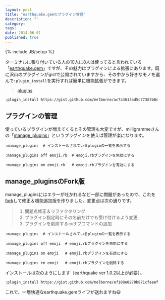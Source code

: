 ```yaml
---
layout: post
title: "earthquake.gemのプラグイン管理"
description: ""
category: 
tags: 
date: 2014-06-01
published: true
---
```

{% include JB/setup %}

ターミナルに張り付いている人の10人に8人は使ってると言われている「[earthquake.gem](https://github.com/jugyo/earthquake "jugyo/earthquake")」ですが、その魅力はプラグインによる拡張にあります。既に沢山のプラグインがgistで公開されていますから、その中から好きなモノを選んで`:plugin_install`を実行すれば簡単に機能拡張ができます。

> [plugins](https://github.com/jugyo/earthquake/wiki "plugins")

    :plugin_install https://gist.github.com/melborne/ac7a3613ad5c77387b8c

## プラグインの管理

使っているプラグインが増えてくるとその管理も大変ですが、milligrammeさんの「[manage_plugins](https://gist.github.com/milligramme/5253047 "earthquake.gem pluginを管理する")」というプラグインを使えば管理が楽になります。

    :manage_plugins  # インストールされているpluginの一覧を表示する

    :manage_plugins off emoji.rb  # emoji.rbプラグインを無効にする

    :manage_plugins on emoji.rb   # emoji.rbプラグインを有効にする

## manage_pluginsのFork版

manage_pluginsにはエラーが吐かれるなど一部に問題があったので、これを[fork](https://gist.github.com/melborne/ef108e0270b871cfaeef "manage_plugins.rb")して修正＆機能追加版を作りました。変更点は次の通りです。

> 1. 問題点修正＆リファクタリング
> 2. プラグイン指定時にその名前だけでも受け付けるよう変更
> 3. プラグインを削除する`rm`サブコマンドの追加

    :manage_plugins  # インストールされているpluginの一覧を表示する

    :manage_plugins off emoji  # emoji.rbプラグインを無効にする

    :manage_plugins on emoji   # emoji.rbプラグインを有効にする

    :manage_plugins rm emoji   # emoji.rbプラグインを削除する

インストールは次のようにします（earthquake ver 1.0.2以上が必要）。

    :plugin_install https://gist.github.com/melborne/ef108e0270b871cfaeef


これで、一層快適なearthquake.gemライフが送れますね😃


